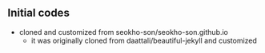 ## Initial codes

* cloned and customized from seokho-son/seokho-son.github.io
  * it was originally cloned from daattali/beautiful-jekyll and customized
